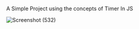 A Simple Project using the concepts of Timer In JS

![Screenshot (532)](https://user-images.githubusercontent.com/36559201/155118986-2433ca73-de4b-4dc6-8be6-135d82117d7d.png)
